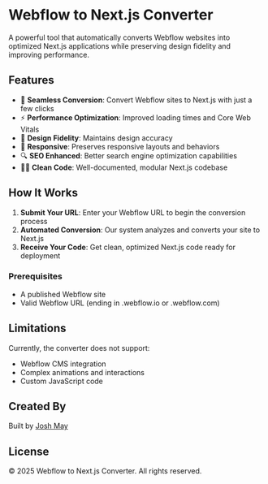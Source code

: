 # Webflow to Next.js Converter

A powerful tool that automatically converts Webflow websites into optimized Next.js applications while preserving design fidelity and improving performance.

## Features

- 🚀 **Seamless Conversion**: Convert Webflow sites to Next.js with just a few clicks
- ⚡ **Performance Optimization**: Improved loading times and Core Web Vitals
- 🎨 **Design Fidelity**: Maintains design accuracy
- 📱 **Responsive**: Preserves responsive layouts and behaviors
- 🔍 **SEO Enhanced**: Better search engine optimization capabilities
- 👨‍💻 **Clean Code**: Well-documented, modular Next.js codebase

## How It Works

1. **Submit Your URL**: Enter your Webflow URL to begin the conversion process
2. **Automated Conversion**: Our system analyzes and converts your site to Next.js
3. **Receive Your Code**: Get clean, optimized Next.js code ready for deployment

### Prerequisites

- A published Webflow site
- Valid Webflow URL (ending in .webflow.io or .webflow.com)

## Limitations

Currently, the converter does not support:

- Webflow CMS integration
- Complex animations and interactions
- Custom JavaScript code

## Created By

Built by [Josh May](https://www.joshmmay.com)

## License

© 2025 Webflow to Next.js Converter. All rights reserved.
